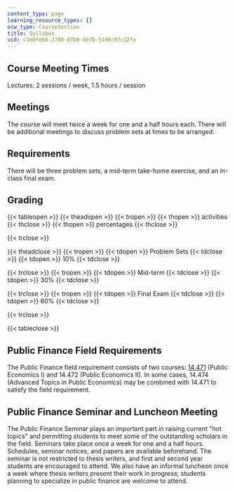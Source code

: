 ```yaml
---
content_type: page
learning_resource_types: []
ocw_type: CourseSection
title: Syllabus
uid: c1e0febb-2780-87b0-0e7b-5196c97c12fe
---
```


Course Meeting Times
--------------------

Lectures: 2 sessions / week, 1.5 hours / session

Meetings
--------

The course will meet twice a week for one and a half hours each. There will be additional meetings to discuss problem sets at times to be arranged.

Requirements
------------

There will be three problem sets, a mid-term take-home exercise, and an in-class final exam.

Grading
-------

{{< tableopen >}}
{{< theadopen >}}
{{< tropen >}}
{{< thopen >}}
activities
{{< thclose >}}
{{< thopen >}}
percentages
{{< thclose >}}

{{< trclose >}}

{{< theadclose >}}
{{< tropen >}}
{{< tdopen >}}
Problem Sets
{{< tdclose >}}
{{< tdopen >}}
10%
{{< tdclose >}}

{{< trclose >}}
{{< tropen >}}
{{< tdopen >}}
Mid-term
{{< tdclose >}}
{{< tdopen >}}
30%
{{< tdclose >}}

{{< trclose >}}
{{< tropen >}}
{{< tdopen >}}
Final Exam
{{< tdclose >}}
{{< tdopen >}}
60%
{{< tdclose >}}

{{< trclose >}}

{{< tableclose >}}

Public Finance Field Requirements
---------------------------------

The Public Finance field requirement consists of two courses: [14.471](/courses/14-471-public-economics-i-fall-2012/) (Public Economics I) and 14.472 (Public Economics II). In some cases, 14.474 (Advanced Topics in Public Economics) may be combined with 14.471 to satisfy the field requirement.

Public Finance Seminar and Luncheon Meeting
-------------------------------------------

The Public Finance Seminar plays an important part in raising current "hot topics" and permitting students to meet some of the outstanding scholars in the field. Seminars take place once a week for one and a half hours. Schedules, seminar notices, and papers are available beforehand. The seminar is not restricted to thesis writers, and first and second year students are encouraged to attend. We also have an informal luncheon once a week where thesis writers present their work in progress; students planning to specialize in public finance are welcome to attend.